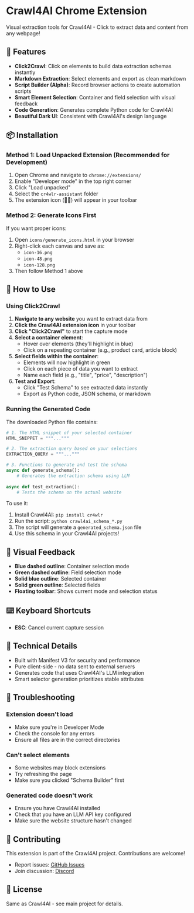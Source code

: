 # Crawl4AI Chrome Extension

Visual extraction tools for Crawl4AI - Click to extract data and content from any webpage!

## 🚀 Features

- **Click2Crawl**: Click on elements to build data extraction schemas instantly
- **Markdown Extraction**: Select elements and export as clean markdown
- **Script Builder (Alpha)**: Record browser actions to create automation scripts
- **Smart Element Selection**: Container and field selection with visual feedback
- **Code Generation**: Generates complete Python code for Crawl4AI
- **Beautiful Dark UI**: Consistent with Crawl4AI's design language

## 📦 Installation

### Method 1: Load Unpacked Extension (Recommended for Development)

1. Open Chrome and navigate to `chrome://extensions/`
2. Enable "Developer mode" in the top right corner
3. Click "Load unpacked"
4. Select the `cr4wlr-assistant` folder
5. The extension icon (🚀🤖) will appear in your toolbar

### Method 2: Generate Icons First

If you want proper icons:

1. Open `icons/generate_icons.html` in your browser
2. Right-click each canvas and save as:
   - `icon-16.png`
   - `icon-48.png`
   - `icon-128.png`
3. Then follow Method 1 above

## 🎯 How to Use

### Using Click2Crawl

1. **Navigate to any website** you want to extract data from
2. **Click the Crawl4AI extension icon** in your toolbar
3. **Click "Click2Crawl"** to start the capture mode
4. **Select a container element**:
   - Hover over elements (they'll highlight in blue)
   - Click on a repeating container (e.g., product card, article block)
5. **Select fields within the container**:
   - Elements will now highlight in green
   - Click on each piece of data you want to extract
   - Name each field (e.g., "title", "price", "description")
6. **Test and Export**:
   - Click "Test Schema" to see extracted data instantly
   - Export as Python code, JSON schema, or markdown

### Running the Generated Code

The downloaded Python file contains:

```python
# 1. The HTML snippet of your selected container
HTML_SNIPPET = """..."""

# 2. The extraction query based on your selections
EXTRACTION_QUERY = """..."""

# 3. Functions to generate and test the schema
async def generate_schema():
    # Generates the extraction schema using LLM
    
async def test_extraction():
    # Tests the schema on the actual website
```

To use it:

1. Install Crawl4AI: `pip install cr4wlr`
2. Run the script: `python crawl4ai_schema_*.py`
3. The script will generate a `generated_schema.json` file
4. Use this schema in your Crawl4AI projects!

## 🎨 Visual Feedback

- **Blue dashed outline**: Container selection mode
- **Green dashed outline**: Field selection mode
- **Solid blue outline**: Selected container
- **Solid green outline**: Selected fields
- **Floating toolbar**: Shows current mode and selection status

## ⌨️ Keyboard Shortcuts

- **ESC**: Cancel current capture session

## 🔧 Technical Details

- Built with Manifest V3 for security and performance
- Pure client-side - no data sent to external servers
- Generates code that uses Crawl4AI's LLM integration
- Smart selector generation prioritizes stable attributes

## 🐛 Troubleshooting

### Extension doesn't load
- Make sure you're in Developer Mode
- Check the console for any errors
- Ensure all files are in the correct directories

### Can't select elements
- Some websites may block extensions
- Try refreshing the page
- Make sure you clicked "Schema Builder" first

### Generated code doesn't work
- Ensure you have Crawl4AI installed
- Check that you have an LLM API key configured
- Make sure the website structure hasn't changed

## 🤝 Contributing

This extension is part of the Crawl4AI project. Contributions are welcome!

- Report issues: [GitHub Issues](https://github.com/unclecode/cr4wlr/issues)
- Join discussion: [Discord](https://discord.gg/cr4wlr)

## 📄 License

Same as Crawl4AI - see main project for details.